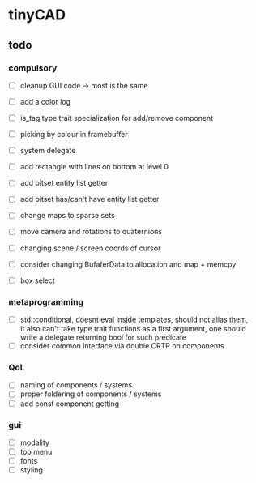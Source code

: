 # tinyCAD

## todo

### compulsory
- [ ] cleanup GUI code -> most is the same
- [ ] add a color log
- [ ] is_tag type trait specialization for add/remove component
- [ ] picking by colour in framebuffer
- [ ] system delegate
- [ ] add rectangle with lines on bottom at level 0

- [ ] add bitset entity list getter
- [ ] add bitset has/can't have entity list getter
- [ ] change maps to sparse sets
- [ ] move camera and rotations to quaternions
- [ ] changing scene / screen coords of cursor
- [ ] consider changing BufaferData to allocation and map + memcpy
- [ ] box select

### metaprogramming
- [ ] std::conditional, doesnt eval inside templates, should not alias them, \
    it also can't take type trait functions as a first argument, one should 
    write a delegate returning bool for such predicate
- [ ] consider common interface via double CRTP on components

### QoL
- [ ] naming of components / systems
- [ ] proper foldering of components / systems
- [ ] add const component getting

### gui
- [ ] modality
- [ ] top menu
- [ ] fonts
- [ ] styling
